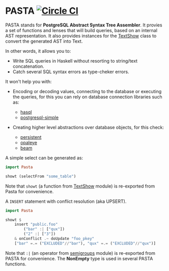 # PASTA [![Circle CI](https://circleci.com/gh/diogob/pasta/tree/master.svg?style=svg)](https://circleci.com/gh/diogob/pasta/tree/master)

PASTA stands for **PostgreSQL Abstract Syntax Tree Assembler**.
It provies a set of functions and lenses that will build queries, based on an internal AST representation.
It also provides instances for the [TextShow](https://github.com/RyanGlScott/text-show) class to convert
the generated AST into Text.

In other words, it allows you to:

 * Write SQL queries in Haskell without resorting to string/text concatenation.
 * Catch several SQL syntax errors as type-cheker errors.
 
It won't help you with:

 * Encoding or decoding values, connecting to the database or executing the queries, for this you can rely on database connection libraries such as:
   * [hasql](https://github.com/nikita-volkov/hasql)
   * [postgresql-simple](https://github.com/lpsmith/postgresql-simple)
   
 * Creating higher level abstractions over database objects, for this check:
   * [persistent](https://github.com/yesodweb/persistent)
   * [opaleye](https://github.com/tomjaguarpaw/haskell-opaleye)
   * [beam](https://github.com/tathougies/beam)

A simple select can be generated as:
```haskell
import Pasta

showt (selectFrom "some_table")
```

Note that `showt` (a function from [TextShow](http://hackage.haskell.org/package/text-show) module) is re-exported from Pasta for convenience. 

A ```INSERT``` statement with conflict resolution (aka UPSERT).
```haskell
import Pasta

showt $
    insert "public.foo" 
        ("bar" :| ["qux"]) 
        ("2" :| ["3"])
    & onConflict .~ doUpdate "foo_pkey" 
    ["bar" =.= ("EXCLUDED"//"bar"), "qux" =.= ("EXCLUDED"//"qux")]
```

Note that `:|` (an operator from [semigroups](http://hackage.haskell.org/package/semigroups) module) is re-exported from PASTA for convenience. The **NonEmpty** type is used in several PASTA functions.
